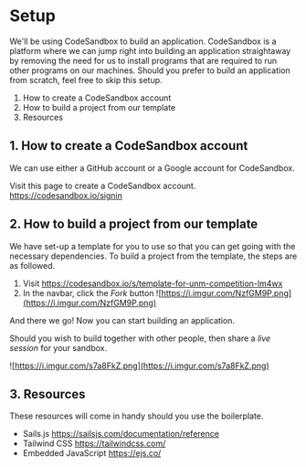 # Setup
We'll be using CodeSandbox to build an application. CodeSandbox is a platform where we can jump right into building an application straightaway by removing the need for us to install programs that are required to run other programs on our machines. Should you prefer to build an application from scratch, feel free to skip this setup.

1. How to create a CodeSandbox account
2. How to build a project from our template
3. Resources

## 1. How to create a CodeSandbox account
We can use either a GitHub account or a Google account for CodeSandbox.

Visit this page to create a CodeSandbox account. https://codesandbox.io/signin

## 2. How to build a project from our template
We have set-up a template for you to use so that you can get going with the necessary dependencies. To build a project from the template, the steps are as followed.
  
1. Visit https://codesandbox.io/s/template-for-unm-competition-lm4wx
2. In the navbar, click the _Fork_ button
![https://i.imgur.com/NzfGM9P.png](https://i.imgur.com/NzfGM9P.png)

And there we go! Now you can start building an application.

Should you wish to build together with other people, then share a _live session_ for your sandbox.

![https://i.imgur.com/s7a8FkZ.png](https://i.imgur.com/s7a8FkZ.png)

## 3. Resources
These resources will come in handy should you use the boilerplate.
- Sails.js https://sailsjs.com/documentation/reference
- Tailwind CSS https://tailwindcss.com/
- Embedded JavaScript https://ejs.co/
